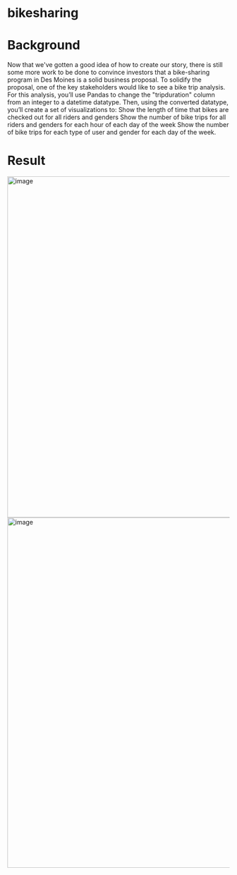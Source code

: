 # bikesharing
# Background

Now that we've gotten a good idea of how to create our story, there is still some more work to be done to convince investors that a bike-sharing program in Des Moines is a solid business proposal. To solidify the proposal, one of the key stakeholders would like to see a bike trip analysis.
For this analysis, you’ll use Pandas to change the "tripduration" column from an integer to a datetime datatype. Then, using the converted datatype, you’ll create a set of visualizations to:
Show the length of time that bikes are checked out for all riders and genders
Show the number of bike trips for all riders and genders for each hour of each day of the week
Show the number of bike trips for each type of user and gender for each day of the week.

# Result
<img width="774" alt="image" src="https://user-images.githubusercontent.com/6320035/173269919-747d7391-796f-4c8c-afb3-eab712da0ec2.png">
<img width="795" alt="image" src="https://user-images.githubusercontent.com/6320035/173269941-5f078cdc-19f1-417c-892a-f5794aff5f5f.png">
